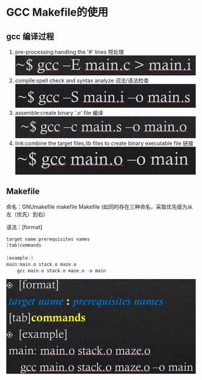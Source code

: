 # GCC Makefile的使用

## gcc 编译过程

1. pre-processing:handling the '#' lines 预处理 ![image-20230510191809694](./assets/image-20230510191809694.png)
2. compile:spell check and syntax analyze 词法/语法检查![image-20230510191818822](./assets/image-20230510191818822.png)
3. assemble:create binary '.o' file 编译![image-20230510191826031](./assets/image-20230510191826031.png)
4. link:combine the target files,lib files to create binary executable file 链接![image-20230510191840067](./assets/image-20230510191840067.png)

## Makefile

命名：GNUmakefile makefile Makefile (如同时存在三种命名，采取优先级为从左（优先）到右)

语法：[format]

```c
target name:prerequisites names
[tab]commands

[example:]
main:main.o stack.o maze.o
	gcc main.o stack.o maze.o -o main
```

![image-20230510191007492](./assets/image-20230510191007492.png)